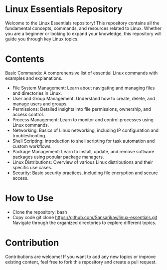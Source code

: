# Linux Essentials Repository
Welcome to the Linux Essentials repository! 
This repository contains all the fundamental concepts, commands, and resources related to Linux. Whether you are a beginner or looking to expand your knowledge, this repository will guide you through key Linux topics.

# Contents
Basic Commands: 
A comprehensive list of essential Linux commands with examples and explanations.
* File System Management: 
Learn about navigating and managing files and directories in Linux.
* User and Group Management:
Understand how to create, delete, and manage users and groups.
* Permissions: 
Detailed insights into file permissions, ownership, and access control.
* Process Management:
Learn to monitor and control processes using Linux commands.
* Networking: 
Basics of Linux networking, including IP configuration and troubleshooting.
* Shell Scripting: 
Introduction to shell scripting for task automation and custom workflows.
* Package Management: 
Learn to install, update, and remove software packages using popular package managers.
* Linux Distributions: 
Overview of various Linux distributions and their specific use cases.
* Security: 
Basic security practices, including file encryption and secure access.

# How to Use
* Clone the repository:
bash
* Copy code
git clone https://github.com/Sansarikav/linux-essentials.git
Navigate through the organized directories to explore different topics.

# Contribution
Contributions are welcome! If you want to add any new topics or improve existing content, feel free to fork this repository and create a pull request.
